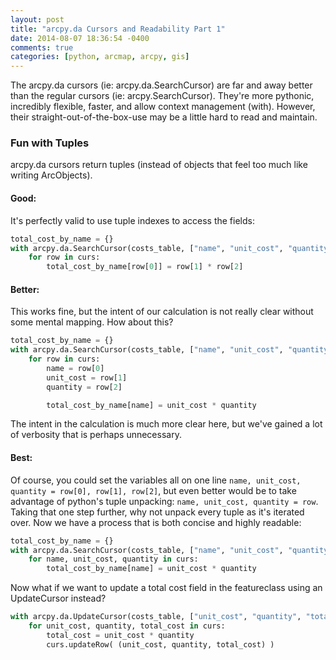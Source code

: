 ```yaml
---
layout: post
title: "arcpy.da Cursors and Readability Part 1"
date: 2014-08-07 18:36:54 -0400
comments: true
categories: [python, arcmap, arcpy, gis]
---
```


The arcpy.da cursors (ie: arcpy.da.SearchCursor) are far and away better than the regular cursors (ie: arcpy.SearchCursor).  They're more pythonic, incredibly flexible, faster, and allow context management (with).  However, their straight-out-of-the-box-use may be a little hard to read and maintain.

### Fun with Tuples

arcpy.da cursors return tuples (instead of objects that feel too much like writing ArcObjects).  

#### Good:

It's perfectly valid to use tuple indexes to access the fields:

```python
total_cost_by_name = {}
with arcpy.da.SearchCursor(costs_table, ["name", "unit_cost", "quantity"]) as curs:
    for row in curs:
        total_cost_by_name[row[0]] = row[1] * row[2]
```

#### Better:

This works fine, but the intent of our calculation is not really clear without some mental mapping.  How about this?
```python
total_cost_by_name = {}
with arcpy.da.SearchCursor(costs_table, ["name", "unit_cost", "quantity"]) as curs:
    for row in curs:
        name = row[0]
        unit_cost = row[1]
        quantity = row[2]

        total_cost_by_name[name] = unit_cost * quantity
```

The intent in the calculation is much more clear here, but we've gained a lot of verbosity that is perhaps unnecessary.  

#### Best:

Of course, you could set the variables all on one line `name, unit_cost, quantity = row[0], row[1], row[2]`, but even better would be to take advantage of python's tuple unpacking:  `name, unit_cost, quantity = row`.  Taking that one step further, why not unpack every tuple as it's iterated over.  Now we have a process that is both concise and highly readable:

```python
total_cost_by_name = {}
with arcpy.da.SearchCursor(costs_table, ["name", "unit_cost", "quantity"]) as curs:
    for name, unit_cost, quantity in curs:
        total_cost_by_name[name] = unit_cost * quantity
```

Now what if we want to update a total cost field in the featureclass using an UpdateCursor instead?

```python
with arcpy.da.UpdateCursor(costs_table, ["unit_cost", "quantity", "total_cost"]) as curs:
    for unit_cost, quantity, total_cost in curs:
        total_cost = unit_cost * quantity
        curs.updateRow( (unit_cost, quantity, total_cost) )
```